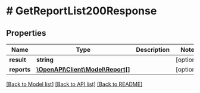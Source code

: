 # # GetReportList200Response

## Properties

Name | Type | Description | Notes
------------ | ------------- | ------------- | -------------
**result** | **string** |  | [optional]
**reports** | [**\OpenAPI\Client\Model\Report[]**](Report.md) |  | [optional]

[[Back to Model list]](../../README.md#models) [[Back to API list]](../../README.md#endpoints) [[Back to README]](../../README.md)
